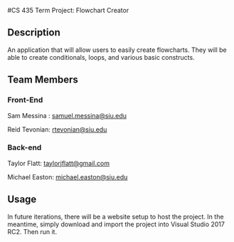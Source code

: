 #CS 435 Term Project: Flowchart Creator

## Description
An application that will allow users to easily create flowcharts. They will be able to create conditionals, loops, and various basic constructs.

## Team Members
### Front-End
Sam Messina : samuel.messina@siu.edu

Reid Tevonian: rtevonian@siu.edu

### Back-end
Taylor Flatt: taylorjflatt@gmail.com

Michael Easton: michael.easton@siu.edu

## Usage
In future iterations, there will be a website setup to host the project. In the meantime, simply download and import the project into Visual Studio 2017 RC2. Then run it.
